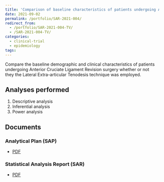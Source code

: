 ```yaml
---
title: 'Comparison of baseline characteristics of patients undergoing ACLR under the option of the LET surgical technique'
date: 2021-09-02
permalink: /portfolio/SAR-2021-004/
redirect_from:
  - /portfolio/SAR-2021-004-TV/
  - /SAR-2021-004-TV/
categories:
  - clinical-trial
  - epidemiology
tags:
---
```


Compare the baseline demographic and clinical characteristics of patients undergoing Anterior Cruciate Ligament Revision surgery whether or not they the Lateral Extra-articular Tenodesis technique was employed.

## Analyses performed

1. Descriptive analysis
1. Inferential analysis
1. Power analysis

## Documents

### Analytical Plan (SAP)

- [PDF][sap]

### Statistical Analysis Report (SAR)

- [PDF][sar]

<!-- --- -->

[sap]: /files/SAP-2021-004-TV-v02.pdf
[sar]: /files/SAR-2021-004-TV-v02.pdf
